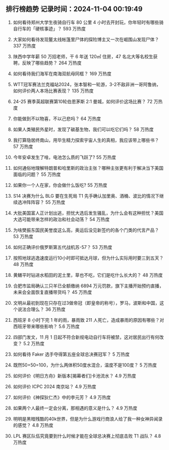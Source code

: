 
## 排行榜趋势 记录时间：2024-11-04 00:19:49
  
  1. 如何看待郑州大学生夜骑自行车 80 公里 4 小时去开封玩，你年轻时有哪些骑自行车的「硬核事迹」？ 593 万热度
    
  2. 大家如何看待发现鳌太线帐篷里尸体的探险博主又一次在崛围山发现尸体？ 337 万热度
    
  3. 陕西中学年薪 50 万招老师，干 6 年送 120㎡ 住房，47 名北大等名校生获聘，反映了哪些趋势？ 264 万热度
    
  4. 如何看待我们海军在南海双航母同框？ 169 万热度
    
  5. WTT冠军赛法兰克福站2024，张本智和一轮游，3-2不敌非洲一哥阿鲁纳，如何评价两人本场比赛表现？ 135 万热度
    
  6. 24-25 赛季英超联赛第10轮伯恩茅斯 2:1 曼城，如何评价这场比赛？ 72 万热度
    
  7. 你能做到不以物喜，不以己悲吗？ 64 万热度
    
  8. 如果人类殖民外星时，发现了碳基生物，我们可以吃它们吗？ 58 万热度
    
  9. 我打算隐居终南山，用毕生精力探索宇宙人生的真相，我应该带上哪些书？ 57 万热度
    
  10. 今年安卓发生了啥，电池怎么质的飞跃了? 55 万热度
    
  11. 如何通俗地理解特朗普和哈里斯的政治主张？哪种主张更有利于解决当下美国面临的问题？ 55 万热度
    
  12. 如果你一个人在家，你会做什么饭吃? 55 万热度
    
  13. S14 决赛为什么 BLG 要在生死局 T1 先手确认加里奥、酒桶、波比的情况下继续选冲阵阵容？ 55 万热度
    
  14. 大批美国富人正计划出逃，担忧大选后发生骚乱，为什么会有这种担忧？美国大选可能带来怎样的政治和社会动荡？ 54 万热度
    
  15. 为啥樊振东国民美誉度这么高，奥运后没见新签约的各个门类的代言产品？ 53 万热度
    
  16. 如何正确评价俄罗斯第五代战机苏-57？ 53 万热度
    
  17. 按照地球逃逸速度运行10小时即可抵达月球，但为什么实际用时要三到五天？ 48 万热度
    
  18. 黄鳝平时钻进水稻田的泥土里，草也不吃，它们是吃什么长大的？ 48 万热度
    
  19. 合肥市监局确认三只羊已全额缴纳 6894 万元罚款，旗下主播开始预约直播，未来会全面恢复直播带货吗？ 45 万热度
    
  20. 文明从最初到现在只存在过3做帝冠（即皇帝的称号），罗马，波斯和中国，这个说法合理么？ 36 万热度
    
  21. 西班牙 8 小时下完 1 年的雨，暴雨致 211 人死亡，造成暴雨的原因有哪些？对西班牙带来哪些影响？ 5.6 万热度
    
  22. 四部门发文，11 月 1 日起不符合新规电动自行车将被禁，这对居民出行有何改变？ 5.2 万热度
    
  23. 如何看待 Faker 选手夺得第五座全球总决赛冠军？ 5 万热度
    
  24. 既然50+50=100，为什么两体积50度水混合，温度不是100度？ 5 万热度
    
  25. 如何评价《明日方舟》新版本[揭幕者们]卡池流水？ 4.9 万热度
    
  26. 如何评价 ICPC 2024 南京站？ 4.9 万热度
    
  27. 如何评价《神探狄仁杰》中的李元芳？ 4.9 万热度
    
  28. 如果两个人最终一定会分离，那相遇的意义是什么？ 4.9 万热度
    
  29. 明明是黑暗残酷的40k世界，但是为什么游戏行商浪人给了我一种女神异闻录的感觉？ 4.8 万热度
    
  30. LPL 赛区队伍究竟要到什么时候才能在全球总决赛上彻底击败 T1 战队？ 4.8 万热度
    